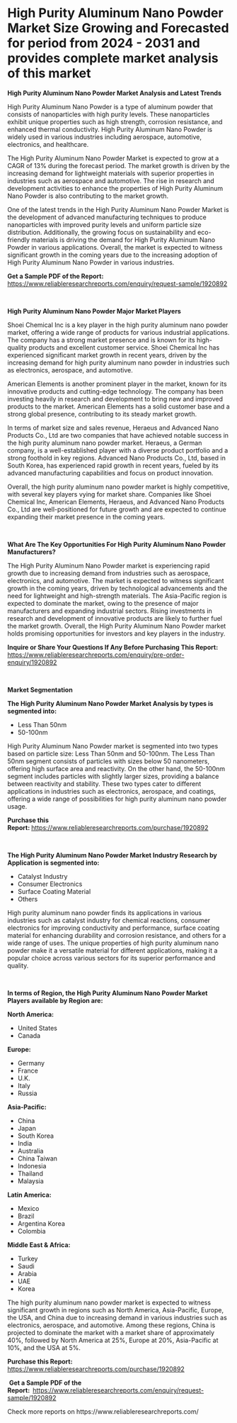 <p><h1>High Purity Aluminum Nano Powder Market Size Growing and Forecasted for period from 2024 - 2031 and provides complete market analysis of this market</h1></p><p><strong>High Purity Aluminum Nano Powder Market Analysis and Latest Trends</strong></p>
<p><p>High Purity Aluminum Nano Powder is a type of aluminum powder that consists of nanoparticles with high purity levels. These nanoparticles exhibit unique properties such as high strength, corrosion resistance, and enhanced thermal conductivity. High Purity Aluminum Nano Powder is widely used in various industries including aerospace, automotive, electronics, and healthcare.</p><p>The High Purity Aluminum Nano Powder Market is expected to grow at a CAGR of 13% during the forecast period. The market growth is driven by the increasing demand for lightweight materials with superior properties in industries such as aerospace and automotive. The rise in research and development activities to enhance the properties of High Purity Aluminum Nano Powder is also contributing to the market growth.</p><p>One of the latest trends in the High Purity Aluminum Nano Powder Market is the development of advanced manufacturing techniques to produce nanoparticles with improved purity levels and uniform particle size distribution. Additionally, the growing focus on sustainability and eco-friendly materials is driving the demand for High Purity Aluminum Nano Powder in various applications. Overall, the market is expected to witness significant growth in the coming years due to the increasing adoption of High Purity Aluminum Nano Powder in various industries.</p></p>
<p><strong>Get a Sample PDF of the Report:&nbsp;</strong> <a href="https://www.reliableresearchreports.com/enquiry/request-sample/1920892">https://www.reliableresearchreports.com/enquiry/request-sample/1920892</a></p>
<p>&nbsp;</p>
<p><strong>High Purity Aluminum Nano Powder Major Market Players</strong></p>
<p><p>Shoei Chemical Inc is a key player in the high purity aluminum nano powder market, offering a wide range of products for various industrial applications. The company has a strong market presence and is known for its high-quality products and excellent customer service. Shoei Chemical Inc has experienced significant market growth in recent years, driven by the increasing demand for high purity aluminum nano powder in industries such as electronics, aerospace, and automotive.</p><p>American Elements is another prominent player in the market, known for its innovative products and cutting-edge technology. The company has been investing heavily in research and development to bring new and improved products to the market. American Elements has a solid customer base and a strong global presence, contributing to its steady market growth.</p><p>In terms of market size and sales revenue, Heraeus and Advanced Nano Products Co., Ltd are two companies that have achieved notable success in the high purity aluminum nano powder market. Heraeus, a German company, is a well-established player with a diverse product portfolio and a strong foothold in key regions. Advanced Nano Products Co., Ltd, based in South Korea, has experienced rapid growth in recent years, fueled by its advanced manufacturing capabilities and focus on product innovation.</p><p>Overall, the high purity aluminum nano powder market is highly competitive, with several key players vying for market share. Companies like Shoei Chemical Inc, American Elements, Heraeus, and Advanced Nano Products Co., Ltd are well-positioned for future growth and are expected to continue expanding their market presence in the coming years.</p></p>
<p>&nbsp;</p>
<p><strong>What Are The Key Opportunities For High Purity Aluminum Nano Powder Manufacturers?</strong></p>
<p><p>The High Purity Aluminum Nano Powder market is experiencing rapid growth due to increasing demand from industries such as aerospace, electronics, and automotive. The market is expected to witness significant growth in the coming years, driven by technological advancements and the need for lightweight and high-strength materials. The Asia-Pacific region is expected to dominate the market, owing to the presence of major manufacturers and expanding industrial sectors. Rising investments in research and development of innovative products are likely to further fuel the market growth. Overall, the High Purity Aluminum Nano Powder market holds promising opportunities for investors and key players in the industry.</p></p>
<p><strong>Inquire or Share Your Questions If Any Before Purchasing This Report:</strong> <a href="https://www.reliableresearchreports.com/enquiry/pre-order-enquiry/1920892">https://www.reliableresearchreports.com/enquiry/pre-order-enquiry/1920892</a></p>
<p>&nbsp;</p>
<p><strong>Market Segmentation</strong></p>
<p><strong>The High Purity Aluminum Nano Powder Market Analysis by types is segmented into:</strong></p>
<p><ul><li>Less Than 50nm</li><li>50-100nm</li></ul></p>
<p><p>High Purity Aluminum Nano Powder market is segmented into two types based on particle size: Less Than 50nm and 50-100nm. The Less Than 50nm segment consists of particles with sizes below 50 nanometers, offering high surface area and reactivity. On the other hand, the 50-100nm segment includes particles with slightly larger sizes, providing a balance between reactivity and stability. These two types cater to different applications in industries such as electronics, aerospace, and coatings, offering a wide range of possibilities for high purity aluminum nano powder usage.</p></p>
<p><strong>Purchase this Report:&nbsp;</strong><a href="https://www.reliableresearchreports.com/purchase/1920892">https://www.reliableresearchreports.com/purchase/1920892</a></p>
<p>&nbsp;</p>
<p><strong>The High Purity Aluminum Nano Powder Market Industry Research by Application is segmented into:</strong></p>
<p><ul><li>Catalyst Industry</li><li>Consumer Electronics</li><li>Surface Coating Material</li><li>Others</li></ul></p>
<p><p>High purity aluminum nano powder finds its applications in various industries such as catalyst industry for chemical reactions, consumer electronics for improving conductivity and performance, surface coating material for enhancing durability and corrosion resistance, and others for a wide range of uses. The unique properties of high purity aluminum nano powder make it a versatile material for different applications, making it a popular choice across various sectors for its superior performance and quality.</p></p>
<p>&nbsp;</p>
<p><strong>In terms of Region, the High Purity Aluminum Nano Powder Market Players available by Region are:</strong></p>
<p>
    <p> <strong> North America: </strong>
        <ul>
            <li>United States</li>
            <li>Canada</li>
        </ul>
        </p> 
    <p> <strong> Europe: </strong>
        <ul>
            <li>Germany</li>
            <li>France</li>
            <li>U.K.</li>
            <li>Italy</li>
            <li>Russia</li>
        </ul>
        </p> 
    <p> <strong> Asia-Pacific: </strong>
        <ul>
            <li>China</li>
            <li>Japan</li>
            <li>South Korea</li>
            <li>India</li>
            <li>Australia</li>
            <li>China Taiwan</li>
            <li>Indonesia</li>
            <li>Thailand</li>
            <li>Malaysia</li>
        </ul>
        </p> 
    <p> <strong> Latin America: </strong>
        <ul>
            <li>Mexico</li>
            <li>Brazil</li>
            <li>Argentina Korea</li>
            <li>Colombia</li>
        </ul>
        </p> 
    <p> <strong> Middle East & Africa: </strong>
        <ul>
            <li>Turkey</li>
            <li>Saudi</li>
            <li>Arabia</li>
            <li>UAE</li>
            <li>Korea</li>
        </ul>
    </p>
    </p>
<p><p>The high purity aluminum nano powder market is expected to witness significant growth in regions such as North America, Asia-Pacific, Europe, the USA, and China due to increasing demand in various industries such as electronics, aerospace, and automotive. Among these regions, China is projected to dominate the market with a market share of approximately 40%, followed by North America at 25%, Europe at 20%, Asia-Pacific at 10%, and the USA at 5%.</p></p>
<p><strong>Purchase this Report: </strong><a href="https://www.reliableresearchreports.com/purchase/1920892">https://www.reliableresearchreports.com/purchase/1920892</a></p>
<p>&nbsp;<strong>Get a Sample PDF of the Report:&nbsp;&nbsp;</strong><a href="https://www.reliableresearchreports.com/enquiry/request-sample/1920892">https://www.reliableresearchreports.com/enquiry/request-sample/1920892</a></p>
<p><strong></strong></p>
<p>Check more reports on https://www.reliableresearchreports.com/</p>